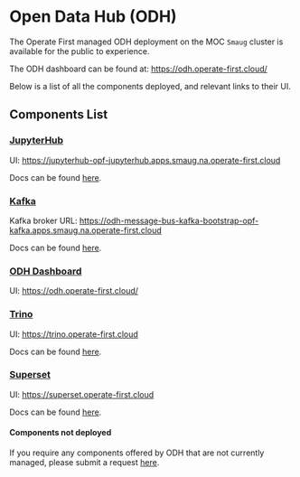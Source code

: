 # Open Data Hub (ODH)

The Operate First managed ODH deployment on the MOC `Smaug` cluster is available for the public to experience.

The ODH dashboard can be found at: https://odh.operate-first.cloud/

Below is a list of all the components deployed, and relevant links to their UI.

## Components List

### [JupyterHub][6]

UI: https://jupyterhub-opf-jupyterhub.apps.smaug.na.operate-first.cloud

Docs can be found [here][1].

### [Kafka][7]

Kafka broker URL: https://odh-message-bus-kafka-bootstrap-opf-kafka.apps.smaug.na.operate-first.cloud

Docs can be found [here][2].

### [ODH Dashboard][8]

UI: https://odh.operate-first.cloud/

### [Trino][11]

UI: https://trino.operate-first.cloud

Docs can be found [here][3].

### [Superset][12]

UI: https://superset.operate-first.cloud

Docs can be found [here][4].

#### Components not deployed

If you require any components offered by ODH that are not currently managed, please submit a request [here][2].

[1]: jupyterhub/README.md
[2]: kafka/README.md
[3]: trino/README.md
[4]: superset/README.md
[6]: https://jupyter.org/hub
[7]: https://kafka.apache.org/
[8]: https://github.com/opendatahub-io/odh-dashboard
[11]: https://trino.io/
[12]: https://superset.apache.org/
